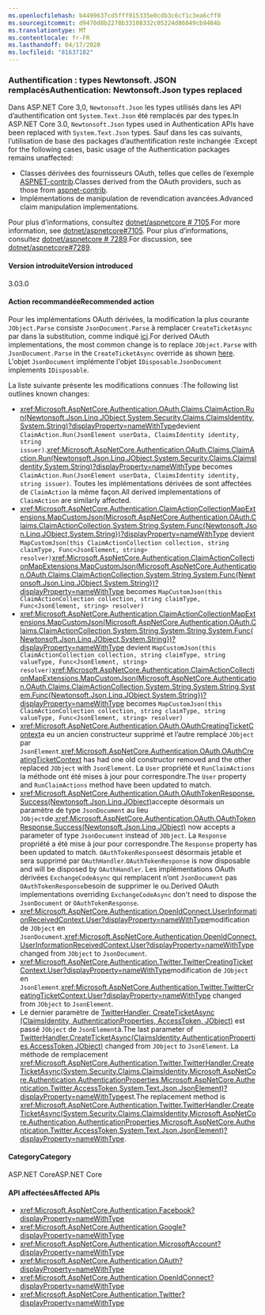 ```yaml
---
ms.openlocfilehash: b4499637cd5fff015335e0cdb3c6cf1c3ea6cff0
ms.sourcegitcommit: d9470d8b2278b33108332c05224d86049cb9484b
ms.translationtype: MT
ms.contentlocale: fr-FR
ms.lasthandoff: 04/17/2020
ms.locfileid: "81637182"
---
```

### <a name="authentication-newtonsoftjson-types-replaced"></a><span data-ttu-id="09c5f-101">Authentification : types Newtonsoft. JSON remplacés</span><span class="sxs-lookup"><span data-stu-id="09c5f-101">Authentication: Newtonsoft.Json types replaced</span></span>

<span data-ttu-id="09c5f-102">Dans ASP.NET Core 3,0, `Newtonsoft.Json` les types utilisés dans les API d’authentification ont `System.Text.Json` été remplacés par des types.</span><span class="sxs-lookup"><span data-stu-id="09c5f-102">In ASP.NET Core 3.0, `Newtonsoft.Json` types used in Authentication APIs have been replaced with `System.Text.Json` types.</span></span> <span data-ttu-id="09c5f-103">Sauf dans les cas suivants, l’utilisation de base des packages d’authentification reste inchangée :</span><span class="sxs-lookup"><span data-stu-id="09c5f-103">Except for the following cases, basic usage of the Authentication packages remains unaffected:</span></span>

* <span data-ttu-id="09c5f-104">Classes dérivées des fournisseurs OAuth, telles que celles de l’exemple [ASPNET-contrib](https://github.com/aspnet-contrib/AspNet.Security.OAuth.Providers).</span><span class="sxs-lookup"><span data-stu-id="09c5f-104">Classes derived from the OAuth providers, such as those from [aspnet-contrib](https://github.com/aspnet-contrib/AspNet.Security.OAuth.Providers).</span></span>
* <span data-ttu-id="09c5f-105">Implémentations de manipulation de revendication avancées.</span><span class="sxs-lookup"><span data-stu-id="09c5f-105">Advanced claim manipulation implementations.</span></span>

<span data-ttu-id="09c5f-106">Pour plus d’informations, consultez [dotnet/aspnetcore # 7105](https://github.com/dotnet/aspnetcore/pull/7105).</span><span class="sxs-lookup"><span data-stu-id="09c5f-106">For more information, see [dotnet/aspnetcore#7105](https://github.com/dotnet/aspnetcore/pull/7105).</span></span> <span data-ttu-id="09c5f-107">Pour plus d’informations, consultez [dotnet/aspnetcore # 7289](https://github.com/dotnet/aspnetcore/issues/7289).</span><span class="sxs-lookup"><span data-stu-id="09c5f-107">For discussion, see [dotnet/aspnetcore#7289](https://github.com/dotnet/aspnetcore/issues/7289).</span></span>

#### <a name="version-introduced"></a><span data-ttu-id="09c5f-108">Version introduite</span><span class="sxs-lookup"><span data-stu-id="09c5f-108">Version introduced</span></span>

<span data-ttu-id="09c5f-109">3.0</span><span class="sxs-lookup"><span data-stu-id="09c5f-109">3.0</span></span>

#### <a name="recommended-action"></a><span data-ttu-id="09c5f-110">Action recommandée</span><span class="sxs-lookup"><span data-stu-id="09c5f-110">Recommended action</span></span>

<span data-ttu-id="09c5f-111">Pour les implémentations OAuth dérivées, la modification la plus courante `JObject.Parse` consiste `JsonDocument.Parse` à remplacer `CreateTicketAsync` par dans la substitution, comme indiqué [ici](https://github.com/dotnet/aspnetcore/pull/7105/files?utf8=%E2%9C%93&diff=unified&w=1#diff-e1c9f9740a6fe8021020a6f249c589b0L40).</span><span class="sxs-lookup"><span data-stu-id="09c5f-111">For derived OAuth implementations, the most common change is to replace `JObject.Parse` with `JsonDocument.Parse` in the `CreateTicketAsync` override as shown [here](https://github.com/dotnet/aspnetcore/pull/7105/files?utf8=%E2%9C%93&diff=unified&w=1#diff-e1c9f9740a6fe8021020a6f249c589b0L40).</span></span> <span data-ttu-id="09c5f-112">L'objet `JsonDocument` implémente l'objet `IDisposable`.</span><span class="sxs-lookup"><span data-stu-id="09c5f-112">`JsonDocument` implements `IDisposable`.</span></span>

<span data-ttu-id="09c5f-113">La liste suivante présente les modifications connues :</span><span class="sxs-lookup"><span data-stu-id="09c5f-113">The following list outlines known changes:</span></span>

- <span data-ttu-id="09c5f-114"><xref:Microsoft.AspNetCore.Authentication.OAuth.Claims.ClaimAction.Run(Newtonsoft.Json.Linq.JObject,System.Security.Claims.ClaimsIdentity,System.String)?displayProperty=nameWithType>devient `ClaimAction.Run(JsonElement userData, ClaimsIdentity identity, string issuer)`.</span><span class="sxs-lookup"><span data-stu-id="09c5f-114"><xref:Microsoft.AspNetCore.Authentication.OAuth.Claims.ClaimAction.Run(Newtonsoft.Json.Linq.JObject,System.Security.Claims.ClaimsIdentity,System.String)?displayProperty=nameWithType> becomes `ClaimAction.Run(JsonElement userData, ClaimsIdentity identity, string issuer)`.</span></span> <span data-ttu-id="09c5f-115">Toutes les implémentations dérivées de sont affectées de `ClaimAction` la même façon.</span><span class="sxs-lookup"><span data-stu-id="09c5f-115">All derived implementations of `ClaimAction` are similarly affected.</span></span>
- <span data-ttu-id="09c5f-116"><xref:Microsoft.AspNetCore.Authentication.ClaimActionCollectionMapExtensions.MapCustomJson(Microsoft.AspNetCore.Authentication.OAuth.Claims.ClaimActionCollection,System.String,System.Func{Newtonsoft.Json.Linq.JObject,System.String})?displayProperty=nameWithType> devient `MapCustomJson(this ClaimActionCollection collection, string claimType, Func<JsonElement, string> resolver)`</span><span class="sxs-lookup"><span data-stu-id="09c5f-116"><xref:Microsoft.AspNetCore.Authentication.ClaimActionCollectionMapExtensions.MapCustomJson(Microsoft.AspNetCore.Authentication.OAuth.Claims.ClaimActionCollection,System.String,System.Func{Newtonsoft.Json.Linq.JObject,System.String})?displayProperty=nameWithType> becomes `MapCustomJson(this ClaimActionCollection collection, string claimType, Func<JsonElement, string> resolver)`</span></span>
- <span data-ttu-id="09c5f-117"><xref:Microsoft.AspNetCore.Authentication.ClaimActionCollectionMapExtensions.MapCustomJson(Microsoft.AspNetCore.Authentication.OAuth.Claims.ClaimActionCollection,System.String,System.String,System.Func{Newtonsoft.Json.Linq.JObject,System.String})?displayProperty=nameWithType> devient `MapCustomJson(this ClaimActionCollection collection, string claimType, string valueType, Func<JsonElement, string> resolver)`</span><span class="sxs-lookup"><span data-stu-id="09c5f-117"><xref:Microsoft.AspNetCore.Authentication.ClaimActionCollectionMapExtensions.MapCustomJson(Microsoft.AspNetCore.Authentication.OAuth.Claims.ClaimActionCollection,System.String,System.String,System.Func{Newtonsoft.Json.Linq.JObject,System.String})?displayProperty=nameWithType> becomes `MapCustomJson(this ClaimActionCollection collection, string claimType, string valueType, Func<JsonElement, string> resolver)`</span></span>
- <span data-ttu-id="09c5f-118"><xref:Microsoft.AspNetCore.Authentication.OAuth.OAuthCreatingTicketContext>a eu un ancien constructeur supprimé et l’autre remplacé `JObject` par `JsonElement`.</span><span class="sxs-lookup"><span data-stu-id="09c5f-118"><xref:Microsoft.AspNetCore.Authentication.OAuth.OAuthCreatingTicketContext> has had one old constructor removed and the other replaced `JObject` with `JsonElement`.</span></span> <span data-ttu-id="09c5f-119">La `User` propriété et `RunClaimActions` la méthode ont été mises à jour pour correspondre.</span><span class="sxs-lookup"><span data-stu-id="09c5f-119">The `User` property and `RunClaimActions` method have been updated to match.</span></span>
- <span data-ttu-id="09c5f-120"><xref:Microsoft.AspNetCore.Authentication.OAuth.OAuthTokenResponse.Success(Newtonsoft.Json.Linq.JObject)>accepte désormais un paramètre de type `JsonDocument` au lieu `JObject`de.</span><span class="sxs-lookup"><span data-stu-id="09c5f-120"><xref:Microsoft.AspNetCore.Authentication.OAuth.OAuthTokenResponse.Success(Newtonsoft.Json.Linq.JObject)> now accepts a parameter of type `JsonDocument` instead of `JObject`.</span></span> <span data-ttu-id="09c5f-121">La `Response` propriété a été mise à jour pour correspondre.</span><span class="sxs-lookup"><span data-stu-id="09c5f-121">The `Response` property has been updated to match.</span></span> <span data-ttu-id="09c5f-122">`OAuthTokenResponse`est désormais jetable et sera supprimé par `OAuthHandler`.</span><span class="sxs-lookup"><span data-stu-id="09c5f-122">`OAuthTokenResponse` is now disposable and will be disposed by `OAuthHandler`.</span></span> <span data-ttu-id="09c5f-123">Les implémentations OAuth dérivées `ExchangeCodeAsync` qui remplacent n’ont `JsonDocument` pas `OAuthTokenResponse`besoin de supprimer le ou.</span><span class="sxs-lookup"><span data-stu-id="09c5f-123">Derived OAuth implementations overriding `ExchangeCodeAsync` don't need to dispose the `JsonDocument` or `OAuthTokenResponse`.</span></span>
- <span data-ttu-id="09c5f-124"><xref:Microsoft.AspNetCore.Authentication.OpenIdConnect.UserInformationReceivedContext.User?displayProperty=nameWithType>modification de `JObject` en `JsonDocument`.</span><span class="sxs-lookup"><span data-stu-id="09c5f-124"><xref:Microsoft.AspNetCore.Authentication.OpenIdConnect.UserInformationReceivedContext.User?displayProperty=nameWithType> changed from `JObject` to `JsonDocument`.</span></span>
- <span data-ttu-id="09c5f-125"><xref:Microsoft.AspNetCore.Authentication.Twitter.TwitterCreatingTicketContext.User?displayProperty=nameWithType>modification de `JObject` en `JsonElement`.</span><span class="sxs-lookup"><span data-stu-id="09c5f-125"><xref:Microsoft.AspNetCore.Authentication.Twitter.TwitterCreatingTicketContext.User?displayProperty=nameWithType> changed from `JObject` to `JsonElement`.</span></span>
- <span data-ttu-id="09c5f-126">Le dernier paramètre de [TwitterHandler. CreateTicketAsync (ClaimsIdentity, AuthenticationProperties, AccessToken, JObject)](https://docs.microsoft.com/dotnet/api/microsoft.aspnetcore.authentication.twitter.twitterhandler.createticketasync?view=aspnetcore-2.2#Microsoft_AspNetCore_Authentication_Twitter_TwitterHandler_CreateTicketAsync_System_Security_Claims_ClaimsIdentity_Microsoft_AspNetCore_Authentication_AuthenticationProperties_Microsoft_AspNetCore_Authentication_Twitter_AccessToken_Newtonsoft_Json_Linq_JObject_) est passé `JObject` de `JsonElement`à.</span><span class="sxs-lookup"><span data-stu-id="09c5f-126">The last parameter of [TwitterHandler.CreateTicketAsync(ClaimsIdentity,AuthenticationProperties,AccessToken,JObject)](https://docs.microsoft.com/dotnet/api/microsoft.aspnetcore.authentication.twitter.twitterhandler.createticketasync?view=aspnetcore-2.2#Microsoft_AspNetCore_Authentication_Twitter_TwitterHandler_CreateTicketAsync_System_Security_Claims_ClaimsIdentity_Microsoft_AspNetCore_Authentication_AuthenticationProperties_Microsoft_AspNetCore_Authentication_Twitter_AccessToken_Newtonsoft_Json_Linq_JObject_) changed from `JObject` to `JsonElement`.</span></span> <span data-ttu-id="09c5f-127">La méthode de remplacement <xref:Microsoft.AspNetCore.Authentication.Twitter.TwitterHandler.CreateTicketAsync(System.Security.Claims.ClaimsIdentity,Microsoft.AspNetCore.Authentication.AuthenticationProperties,Microsoft.AspNetCore.Authentication.Twitter.AccessToken,System.Text.Json.JsonElement)?displayProperty=nameWithType>est.</span><span class="sxs-lookup"><span data-stu-id="09c5f-127">The replacement method is <xref:Microsoft.AspNetCore.Authentication.Twitter.TwitterHandler.CreateTicketAsync(System.Security.Claims.ClaimsIdentity,Microsoft.AspNetCore.Authentication.AuthenticationProperties,Microsoft.AspNetCore.Authentication.Twitter.AccessToken,System.Text.Json.JsonElement)?displayProperty=nameWithType>.</span></span>

#### <a name="category"></a><span data-ttu-id="09c5f-128">Category</span><span class="sxs-lookup"><span data-stu-id="09c5f-128">Category</span></span>

<span data-ttu-id="09c5f-129">ASP.NET Core</span><span class="sxs-lookup"><span data-stu-id="09c5f-129">ASP.NET Core</span></span>

#### <a name="affected-apis"></a><span data-ttu-id="09c5f-130">API affectées</span><span class="sxs-lookup"><span data-stu-id="09c5f-130">Affected APIs</span></span>

- <xref:Microsoft.AspNetCore.Authentication.Facebook?displayProperty=nameWithType>
- <xref:Microsoft.AspNetCore.Authentication.Google?displayProperty=nameWithType>
- <xref:Microsoft.AspNetCore.Authentication.MicrosoftAccount?displayProperty=nameWithType>
- <xref:Microsoft.AspNetCore.Authentication.OAuth?displayProperty=nameWithType>
- <xref:Microsoft.AspNetCore.Authentication.OpenIdConnect?displayProperty=nameWithType>
- <xref:Microsoft.AspNetCore.Authentication.Twitter?displayProperty=nameWithType>

<!--

#### Affected APIs

- `N:Microsoft.AspNetCore.Authentication.Facebook`
- `N:Microsoft.AspNetCore.Authentication.Google`
- `N:Microsoft.AspNetCore.Authentication.MicrosoftAccount`
- `N:Microsoft.AspNetCore.Authentication.OAuth`
- `N:Microsoft.AspNetCore.Authentication.OpenIdConnect`
- `N:Microsoft.AspNetCore.Authentication.Twitter`

-->
